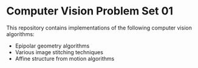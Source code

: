
# Computer Vision Problem Set 01

This repository contains implementations of the following computer vision algorithms:

- Epipolar geometry algorithms
- Various image stitching techniques
- Affine structure from motion algorithms


